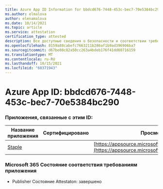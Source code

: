 ```yaml
---
title: Azure App ID Information for bbdcd676-7448-453c-bec7-70e5384bc290
ms.author: elmalova
author: elenamalova
ms.date: 10/14/2021
ms.topic: article
ms.service: attestation
certification_type: attested
description: Все доступные сведения о безопасности и соответствии требованиям для bbdcd676-7448-453c-bec7-70e5384bc290.
ms.openlocfilehash: 8159a88cabefc7663211b286af1b9ad396906ba7
ms.sourcegitcommit: d67be08c82a50cc263a4bdeb176f41dd60716159
ms.translationtype: MT
ms.contentlocale: ru-RU
ms.lasthandoff: 10/15/2021
ms.locfileid: "60371943"
---
```

# <a name="azure-app-id-bbdcd676-7448-453c-bec7-70e5384bc290"></a>Azure App ID: bbdcd676-7448-453c-bec7-70e5384bc290


### <a name="apps-associated-with-this-id"></a>Приложения, связанные с этим ID:
| **Название приложения** | **Сертифицировано** | **Просмотр в AppSource** |
|--------------|---------------|-----------------------|
| [Staple](https://docs.microsoft.com/microsoft-365-app-certification/forward/WA200003281) |  | [https://appsource.microsoft.com/product/office/WA200003281](https://appsource.microsoft.com/product/office/WA200003281) |

### <a name="microsoft-365-app-compliance-status"></a>Microsoft 365 Состояние соответствия требованиям приложения
- Publisher Состояние Attestaton: завершено
